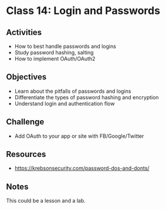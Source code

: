 
# Class 14: Login and Passwords

## Activities
  - How to best handle passwords and logins
  - Study password hashing, salting
  - How to implement OAuth/OAuth2

## Objectives
  - Learn about the pitfalls of passwords and logins
  - Differentiate the types of password hashing and encryption
  - Understand login and authentication flow

## Challenge
  - Add OAuth to your app or site with FB/Google/Twitter

## Resources
  - https://krebsonsecurity.com/password-dos-and-donts/

## Notes

This could be a lesson and a lab.
